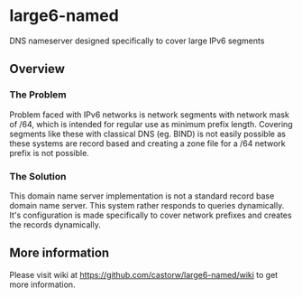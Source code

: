 # large6-named
DNS nameserver designed specifically to cover large IPv6 segments

## Overview
### The Problem
Problem faced with IPv6 networks is network segments with network mask of /64, which is intended for regular use as minimum prefix length. Covering segments like these with classical DNS (eg. BIND) is not easily possible as these systems are record based and creating a zone file for a /64 network prefix is not possible.

### The Solution
This domain name server implementation is not a standard record base domain name server. This system rather responds to queries dynamically. It's configuration is made specifically to cover network prefixes and creates the records dynamically.

## More information
Please visit wiki at <https://github.com/castorw/large6-named/wiki> to get more information.